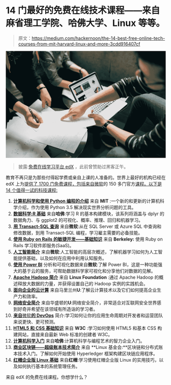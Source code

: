 # 14 门最好的免费在线技术课程——来自麻省理工学院、哈佛大学、Linux 等等。

> 原文：<https://medium.com/hackernoon/the-14-best-free-online-tech-courses-from-mit-harvard-linux-and-more-3cdd916407cf>

![](img/a371193d744d603a426a8d9fd3c1b57e.png)

> 披露:[免费在线学习平台 edX](https://goo.gl/RJf2ve) ，此前曾赞助过黑客正午。

教育不再只是为那些付得起学费或亲自上课的人准备的。世界上最好的机构已经在 edX 上为[提供了 1700 门免费课程，包括来自微软](https://goo.gl/tUNXs6)的 150 多门官方[课程。以下是 14 个值得一试的科技课程:](https://goo.gl/tUNXs6)

1.  [**计算机科学和使用 Python 编程的介绍**](https://goo.gl/u5KsCS) 来自 **MIT** :一个新的和更新的计算机科学介绍，作为使用 Python 3.5 解决现实世界分析问题的工具。
2.  [**数据科学:R 基础**](https://goo.gl/RcByp3) 来自**哈佛**:学习 R 的基本构建模块，该系列将涵盖与 dplyr 的数据角力、与 ggplot2 的可视化、概率、推理、回归和机器学习。
3.  [**用 Transact-SQL 查询**](https://goo.gl/Rrjo8H) 来自**微软**:从在 SQL Server 或 Azure SQL 中查询和修改数据，到用 Transact-SQL 编程，学习雇主需要的必备技能。
4.  [**使用 Ruby on Rails 的敏捷开发——基础知识**](https://goo.gl/FFeVpN) 来自 **Berkeley:** 使用 Ruby on Rails 学习软件即服务(SaaS)。
5.  [**人工智能简介**](https://goo.gl/2Tdtpf) 来自**微软**:人工智能的高层次概述，了解机器学习如何为人工智能提供基础，以及如何在应用中利用认知服务。
6.  [**使用 Power BI**](https://goo.gl/tF2Fgx) 分析和可视化数据来自**微软**:了解 Power BI，这是一种功能强大的基于云的服务，可帮助数据科学家可视化和分享他们对数据的见解。
7.  [**Apache Hadoop 简介**](https://goo.gl/koZvFZ) 来自 **Linux Foundation** :通过 Apache Hadoop 的概述释放大数据的力量，并获得设置自己的 Hadoop 实例的实践机会。
8.  [**面向企业的云计算**](https://goo.gl/WTwFq8) 来自马里兰州**U**:了解云计算技术以及它们如何提高企业生产力和效率。
9.  [**网络安全简介**](https://goo.gl/CqDGGe) 来自华盛顿的**U**:网络安全简介，非常适合对互联网安全世界感到好奇并希望在该领域有所造诣的学习者。
10.  [**来自**微软**的 DevOps**](https://goo.gl/qB3hBr) 简介:学习如何让你的应用生命周期对开发者和运营团队来说更快、更可预测。
11.  [**HTML5 和 CSS 基础知识**](https://goo.gl/8pazLB) 来自 **W3C** :学习如何使用 HTML5 和基本 CSS 构建网站，直接来自最新 Web 标准的创建者 W3C。
12.  [**计算机科学入门**](https://goo.gl/mxfTb4) 来自**哈佛**:计算机科学与编程艺术的智力企业入门。
13.  [**商业区块链——超级账本技术简介**](https://goo.gl/xEXWxy) 来自 **Linux 基金会:**区块链和分布式账本技术入门。了解如何开始使用 Hyperledger 框架构建区块链应用程序。
14.  [**红帽企业版 Linux 基础**](https://goo.gl/5Xz3hy) 来自**红帽**:学习使用红帽企业版 Linux 的实用技巧，以及如何执行基本的系统管理任务。

来自 edX 的免费在线课程。你想学什么？